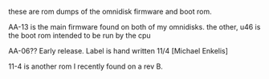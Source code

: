 these are rom dumps of the omnidisk firmware and boot rom.

AA-13 is the main firmware found on both of my omnidisks.
the other, u46 is the boot rom intended to be run by the cpu

AA-06?? Early release. Label is hand written 11/4 [Michael Enkelis]

11-4 is another rom I recently found on a rev B.
